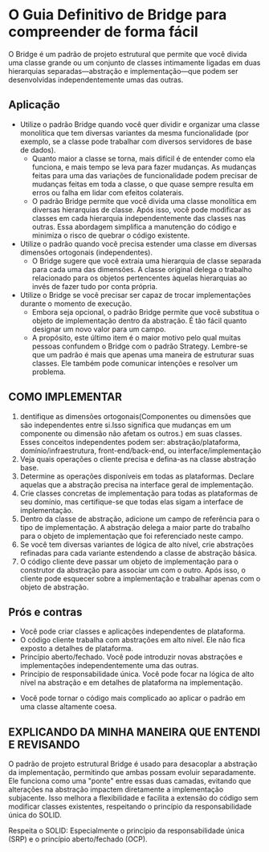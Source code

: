# O Guia Definitivo de Bridge para compreender de forma fácil

O Bridge é um padrão de projeto estrutural que permite que você divida uma classe grande ou um conjunto de classes
intimamente ligadas em duas hierarquias separadas—abstração e implementação—que podem ser desenvolvidas
independentemente umas das outras.

## Aplicação

* Utilize o padrão Bridge quando você quer dividir e organizar uma classe monolítica que tem diversas variantes da mesma
  funcionalidade (por exemplo, se a classe pode trabalhar com diversos servidores de base de dados).
    * Quanto maior a classe se torna, mais difícil é de entender como ela funciona, e mais tempo se leva para fazer
      mudanças. As mudanças feitas para uma das variações de funcionalidade podem precisar de mudanças feitas em toda a
      classe, o que quase sempre resulta em erros ou falha em lidar com efeitos colaterais.
    * O padrão Bridge permite que você divida uma classe monolítica em diversas hierarquias de classe. Após isso, você
      pode modificar as classes em cada hierarquia independentemente das classes nas outras. Essa abordagem simplifica a
      manutenção do código e minimiza o risco de quebrar o código existente.
* Utilize o padrão quando você precisa estender uma classe em diversas dimensões ortogonais (independentes).
    * O Bridge sugere que você extraia uma hierarquia de classe separada para cada uma das dimensões. A classe original
      delega o trabalho relacionado para os objetos pertencentes àquelas hierarquias ao invés de fazer tudo por conta
      própria.
* Utilize o Bridge se você precisar ser capaz de trocar implementações durante o momento de execução.
    * Embora seja opcional, o padrão Bridge permite que você substitua o objeto de implementação dentro da abstração. É
      tão fácil quanto designar um novo valor para um campo.
    * A propósito, este último item é o maior motivo pelo qual muitas pessoas confundem o Bridge com o padrão Strategy.
      Lembre-se que um padrão é mais que apenas uma maneira de estruturar suas classes. Ele também pode comunicar
      intenções e resolver um problema.

## COMO IMPLEMENTAR

1. dentifique as dimensões ortogonais(Componentes ou dimensões que são independentes entre si.Isso significa que
   mudanças em um componente ou dimensão não afetam os outros.) em suas classes. Esses conceitos independentes podem
   ser: abstração/plataforma,
   domínio/infraestrutura, front-end/back-end, ou interface/implementação
2. Veja quais operações o cliente precisa e defina-as na classe abstração base.
3. Determine as operações disponíveis em todas as plataformas. Declare aquelas que a abstração precisa na interface
   geral de implementação.
4. Crie classes concretas de implementação para todas as plataformas de seu domínio, mas certifique-se que todas elas
   sigam a interface de implementação.
5. Dentro da classe de abstração, adicione um campo de referência para o tipo de implementação. A abstração delega a
   maior parte do trabalho para o objeto de implementação que foi referenciado neste campo.
6. Se você tem diversas variantes de lógica de alto nível, crie abstrações refinadas para cada variante estendendo a
   classe de abstração básica.
7. O código cliente deve passar um objeto de implementação para o construtor da abstração para associar um com o outro.
   Após isso, o cliente pode esquecer sobre a implementação e trabalhar apenas com o objeto de abstração.

## Prós e contras

- Você pode criar classes e aplicações independentes de plataforma.
- O código cliente trabalha com abstrações em alto nível. Ele não fica exposto a detalhes de plataforma.
- Princípio aberto/fechado. Você pode introduzir novas abstrações e implementações independentemente uma das outras.
- Princípio de responsabilidade única. Você pode focar na lógica de alto nível na abstração e em detalhes de plataforma
  na implementação.

* Você pode tornar o código mais complicado ao aplicar o padrão em uma classe altamente coesa.

## EXPLICANDO DA MINHA MANEIRA QUE ENTENDI E REVISANDO

O padrão de projeto estrutural Bridge é usado para desacoplar a abstração da implementação, permitindo que ambas possam
evoluir separadamente. Ele funciona como uma "ponte" entre essas duas camadas, evitando que alterações na abstração
impactem diretamente a implementação subjacente. Isso melhora a flexibilidade e facilita a extensão do código sem
modificar classes existentes, respeitando o princípio da responsabilidade única do SOLID.

Respeita o SOLID: Especialmente o princípio da responsabilidade única (SRP) e o princípio aberto/fechado (OCP).

